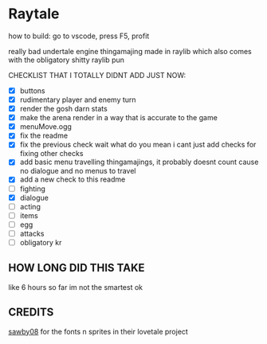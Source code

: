 # Raytale
how to build: go to vscode, press F5, profit

really bad undertale engine thingamajing made in raylib which also comes with the obligatory shitty raylib pun

CHECKLIST THAT I TOTALLY DIDNT ADD JUST NOW:
* [x] buttons
* [x] rudimentary player and enemy turn
* [x] render the gosh darn stats
* [x] make the arena render in a way that is accurate to the game
* [x] menuMove.ogg
* [x] fix the readme
* [x] fix the previous check wait what do you mean i cant just add checks for fixing other checks
* [x] add basic menu travelling thingamajings, it probably doesnt count cause no dialogue and no menus to travel
* [x] add a new check to this readme
* [ ] fighting
* [x] dialogue
* [ ] acting
* [ ] items
* [ ] egg
* [ ] attacks
* [ ] obligatory kr

## HOW LONG DID THIS TAKE
like 6 hours so far im not the smartest ok
## CREDITS
[sawby08](https://github.com/sawby08) for the fonts n sprites in their lovetale project